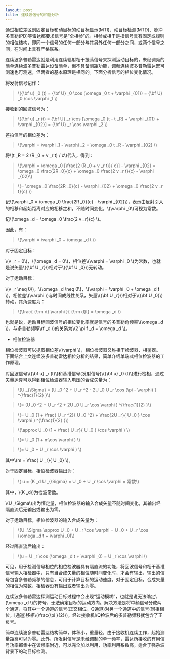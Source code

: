 ```yaml
---
layout: post
title: 连续波信号的相位分析
---
```


通过相位差区别固定目标和动目标的动目标显示(MTI)、动目标检测(MTD)、脉冲多普勒(PD)等雷达都要求信号是“全相参”的。相参或相干是指信号具有固定或规则的相位结构，即同一个信号的任何一部分与其另外任何一部分之间，或两个信号之间，在时间上具有严格联系。

连续波多普勒雷达就是利用连续辐射相干振荡信号来探测运动目标的，未经调频的简单连续波多普勒雷达设备简单，但不具备测距功能，调频连续波多普勒雷达既可测速也可测速，但两者的基本原理是相同的。下面分析信号的相位变化情况。

将发射信号记作：

>\\({\bf u} _0 (t) = {\bf U} _0 \cos (\omega _0 t + \varphi _{01}) = {\bf U} _0 \cos \varphi _1 \\)

接收到的回波信号为：

>\\({\bf u} _r (t) = {\bf U} _r \cos [\omega _0 (t - t _R) + \varphi _{01} + \varphi _{02}] = {\bf U} _r \cos \varphi _2 \\)

差拍信号的相位差为：

>\\(\varphi = \varphi _1 - \varphi _2 = \omega _0 t _R - \varphi _{02} \\)

将\\(t _R = 2 (R _0 + v _r t) / c\\)代入，得到：

>\\(\varphi = \omega _0 [\frac{2 (R _0 + v _r t)}{ c}] - \varphi _{02} = \omega _0 \frac{2R _0}{c} + \omega _0 \frac{2 v _r t}{c} - \varphi _{02}\\)

>\\(= \omega _0 \frac{2R _0}{c} - \varphi _{02} + \omega _0 \frac{2 v _r t}{c} \\)

记\\(\varphi _0 = \omega _0 \frac{2R _0}{c} - \varphi _{02}\\)，表示由反射引入的相移和起始距离对应的相移之和，不随时间变化，\\(\varphi _0\\)可视为常数。

记\\(\omega _d = \omega _0 \frac{2 v _r}{c} \\)。

因此，有：

>\\(\varphi = \varphi _0 + \omega _d t \\)

对于固定目标：

\\(v _r = 0\\)，\\(\omega _d = 0\\)，相位差\\(\varphi = \varphi _0 \\)为常数，也就是说矢量\\({\bf U _r}\\)相对于\\({\bf U _0}\\)无转动。

对于运动目标：

\\(v _r \neq 0\\)，\\(\omega _d \neq 0\\)，\\(\varphi = \varphi _0 + \omega _d t \\)，相位差\\(\varphi \\)与时间成线性关系，矢量\\({\bf U _r}\\)相对于\\({\bf U _0}\\)转动，其角速度为：

>\\(\frac{ {\rm d} \varphi }{ {\rm d}t} = \omega _d \\)

也就是说，运动目标回波信号的相位变化率就是信号的多普勒角频率\\(\omega _d \\)，与多普勒频移\\(f _d \\)的关系为\\(2 \pi f _d = \omega _d \\)。

+ 相位检波器

相位检波器可以提取相位差\\(\varphi \\)，相位检波器又称相干检波器、相鉴器。下面结合上文连续波多普勒雷达相位分析的结果，简单介绍单端式相位检波器的工作原理。

对回波信号\\({\bf u} _r (t)\\)和基准信号(发射信号)\\({\bf u} _0 (t)\\)进行检相，通过矢量运算可以得到相位检波器输入电压的合成矢量为：

>\\(U _{\Sigma} = [U _0 ^2 + U _r ^2 - 2U _0 U _r \cos (\pi - \varphi) ] ^{\frac{1}{2} }\\)

>\\(= (U _0 ^2 + U _r ^2 + 2U _0 U _r \cos \varphi ) ^{\frac{1}{2} }\\)

>\\(= U _0 (1 + \frac{ U _r ^2}{ U _0 ^2} + \frac{2U _r}{ U _0 } \cos \varphi ) ^{\frac{1}{2} }\\)

>\\(\approx U _0 (1 + \frac{ U _r}{ U _0 } \cos \varphi ) \\)

>\\(= U _0 (1 + m\cos \varphi ) \\)

>\\(= U _0 + U _r \cos \varphi ) \\)

其中\\(m = \frac{ U _r}{ U _0} \\)。

对于固定目标，相位检波器输出为：

>\\( u = (K _d U _{\Sigma} = U _0 + U _r \cos \varphi = 常数\\)

其中，\\(K _d\\)为检波常数。

\\(U _\Sigma\\)出为恒定量，相位检波器的输入合成矢量不随时间变化，其输出经隔直流后无输出或输出为零。

对于运动目标，相位检波器的输入合成矢量为：

>\\(U _\Sigma \approx U _0 + U _r \cos \varphi = U _0 + U _r \cos (\omega _d t + \varphi _0)\\)

经过隔直流后输出：

>\\(u = U _r \cos (\omega _d t + \varphi _0) = U _r \cos \varphi \\)

可见，用于检测信号相位的相位检波器具有隔直流的功能，将回波信号和相干基准信号输入相检器中，只有当合成矢量的相位随时间变化时，才会有输出，输出的信号包含多普勒频移的信息，可用于计算目标的运动速度。对于固定目标，合成矢量的相位为常数，相检器没有输出或者输出为零。

连续波多普勒雷达探测运动目标过程中会出现“运动模糊”，也就是说无法确定\\(\omega _d \\)的符号，无法确定目标的运动方向。解决方法是将中频信号分成两个通道，将其中一个通道的信号(正交相位，Q通道)对另一个通道中的信号(同相相位，I通道)移相\\(\frac{\pi }{2}\\)，经过接收机I/Q检波后的多普勒频移就包含了正负号。

简单连续波多普勒雷达结构简单，体积小，重量轻，由于接收机连续工作，起始测量距离可以为零。此外，所发射信号是未经调制的单一频率，雷达所接收的有用信号功率都集中在该频率附近，可以完全加以利用，功率利用系数高，适合于强杂波背景下的动目标检测。
